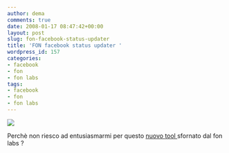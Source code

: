 ```yaml
---
author: dema
comments: true
date: 2008-01-17 08:47:42+00:00
layout: post
slug: fon-facebook-status-updater
title: 'FON facebook status updater '
wordpress_id: 157
categories:
- facebook
- fon
- fon labs
tags:
- facebook
- fon
- fon labs
---
```


![](http://dema.tv/wp-content/uploads/2008/01/facebook_gtalk.gif)

Perchè non riesco ad entusiasmarmi per questo [nuovo ](http://english.martinvarsavsky.net/other-projects/fon-facebook-status-updater.html)[tool ](http://www.aghenorblog.com/2008/01/15/fon-facebook-status-updater/)sfornato dal fon labs ?
